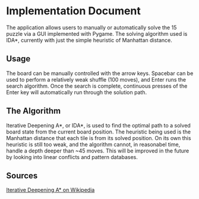 # Implementation Document
The application allows users to manually or automatically solve the 15 puzzle via a GUI implemented with Pygame. The solving algorithm used is IDA*, currently with just the simple heuristic of Manhattan distance.

## Usage
The board can be manually controlled with the arrow keys. Spacebar can be used to perform a relatively weak shuffle (100 moves), and Enter runs the search algorithm. Once the search is complete, continuous presses of the Enter key will automatically run through the solution path.

## The Algorithm
Iterative Deepening A*, or IDA*, is used to find the optimal path to a solved board state from the current board position. The heuristic being used is the Manhattan distance that each tile is from its solved position. On its own this heuristic is still too weak, and the algorithm cannot, in reasonabel time, handle a depth deeper than ~45 moves. This will be improved in the future by looking into linear conflicts and pattern databases.

## Sources
[Iterative Deepening A* on Wikipedia](https://en.wikipedia.org/wiki/Iterative_deepening_A*)